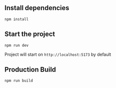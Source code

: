 ## Install dependencies

`npm install`

## Start the project

`npm run dev`

Project will start on  `http://localhost:5173` by default

## Production Build

`npm run build`
